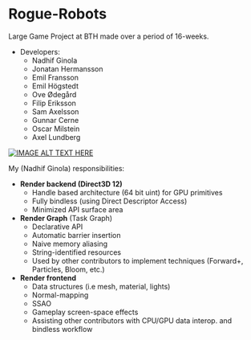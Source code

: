 # Rogue-Robots
Large Game Project at BTH made over a period of 16-weeks.

* Developers: 
  * Nadhif Ginola 
  * Jonatan Hermansson 
  * Emil Fransson 
  * Emil Högstedt 
  * Ove Ødegård 
  * Filip Eriksson 
  * Sam Axelsson 
  * Gunnar Cerne 
  * Oscar Milstein 
  * Axel Lundberg

[![IMAGE ALT TEXT HERE](https://img.youtube.com/vi/F7JwOPsRCII/0.jpg)](https://www.youtube.com/watch?v=F7JwOPsRCII)

My (Nadhif Ginola) responsibilities: 
* __Render backend (Direct3D 12)__
	* Handle based architecture (64 bit uint) for GPU primitives
	* Fully bindless (using Direct Descriptor Access)
  * Minimized API surface area
* __Render Graph__ (Task Graph)
  * Declarative API
  * Automatic barrier insertion
  * Naive memory aliasing
  * String-identified resources
  * Used by other contributors to implement techniques (Forward+, Particles, Bloom, etc.)
* __Render frontend__
  * Data structures (i.e mesh, material, lights)
  * Normal-mapping
  * SSAO
  * Gameplay screen-space effects
  * Assisting other contributors with CPU/GPU data interop. and bindless workflow
  
  
